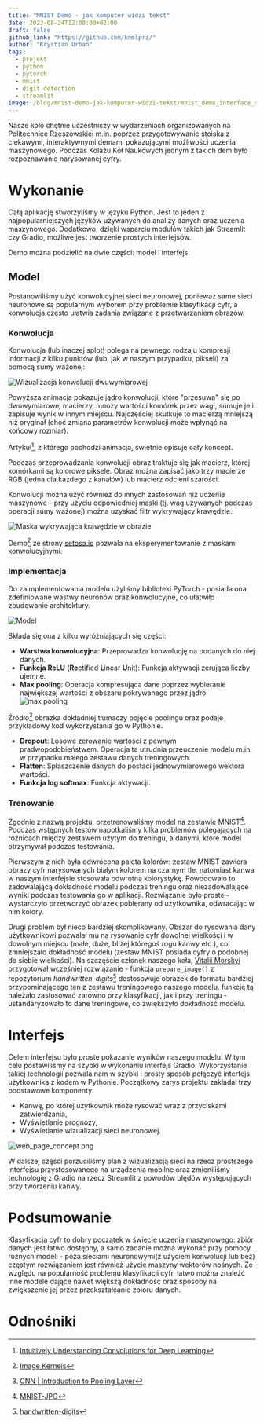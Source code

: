 ```yaml
---
title: "MNIST Demo - jak komputer widzi tekst"
date: 2023-08-24T12:00:00+02:00
draft: false
github_link: "https://github.com/knmlprz/"
author: "Krystian Urban"
tags:
  - projekt
  - python
  - pytorch
  - mnist
  - digit detection
  - streamlit
image: /blog/mnist-demo-jak-komputer-widzi-tekst/mnist_demo_interface_showcase.png
---
```


Nasze koło chętnie uczestniczy w wydarzeniach organizowanych na Politechnice Rzeszowskiej m.in. poprzez przygotowywanie stoiska z ciekawymi, interaktywnymi demami pokazującymi możliwości uczenia maszynowego. Podczas Kolażu Kół Naukowych jednym z takich dem było rozpoznawanie narysowanej cyfry.

# Wykonanie

Całą aplikację stworzyliśmy w języku Python. Jest to jeden z najpopularniejszych języków używanych do analizy danych oraz uczenia maszynowego. Dodatkowo, dzięki wsparciu modułów takich jak Streamlit czy Gradio, możliwe jest tworzenie prostych interfejsów.

Demo można podzielić na dwie części: model i interfejs.

## Model

Postanowiliśmy użyć konwolucyjnej sieci neuronowej, ponieważ same sieci neuronowe są popularnym wyborem przy problemie klasyfikacji cyfr, a konwolucja często ułatwia zadania związane z przetwarzaniem obrazów.

### Konwolucja

Konwolucja (lub inaczej splot) polega na pewnego rodzaju kompresji informacji z kilku punktów (lub, jak w naszym przypadku, pikseli) za pomocą sumy ważonej:

![Wizualizacja konwolucji dwuwymiarowej](https://miro.medium.com/v2/resize:fit:640/1*Zx-ZMLKab7VOCQTxdZ1OAw.gif)

Powyższa animacja pokazuje jądro konwolucji, które "przesuwa" się po dwuwymiarowej macierzy, mnoży wartości komórek przez wagi, sumuje je i zapisuje wynik w innym miejscu. Najczęściej skutkuje to macierzą mniejszą niż oryginał (choć zmiana parametrów konwolucji może wpłynąć na końcowy rozmiar).

Artykuł[^1], z którego pochodzi animacja, świetnie opisuje cały koncept.

Podczas przeprowadzania konwolucji obraz traktuje się jak macierz, której komórkami są kolorowe piksele. Obraz można zapisać jako trzy macierze RGB (jedna dla każdego z kanałów) lub macierz odcieni szarości.

Konwolucji można użyć również do innych zastosowań niż uczenie maszynowe - przy użyciu odpowiedniej maski (tj. wag używanych podczas operacji sumy ważonej) można uzyskać filtr wykrywający krawędzie.

![Maska wykrywająca krawędzie w obrazie](convolution_outline.png)

Demo[^2] ze strony [setosa.io](https://setosa.io) pozwala na eksperymentowanie z maskami konwolucyjnymi.

### Implementacja

Do zaimplementowania modelu użyliśmy biblioteki PyTorch - posiada ona zdefiniowane wastwy neuronów oraz konwolucyjne, co ułatwiło zbudowanie architektury.

![Model](mnist-demo-model-diagram.svg)

Składa się ona z kilku wyróżniających się części:

- **Warstwa konwolucyjna**: Przeprowadza konwolucję na podanych do niej danych.
- **Funkcja ReLU** (**Re**ctified **L**inear **U**nit): Funkcja aktywacji zerująca liczby ujemne.
- **Max pooling**: Operacja kompresująca dane poprzez wybieranie największej wartości z obszaru pokrywanego przez jądro:
![max pooling](https://media.geeksforgeeks.org/wp-content/uploads/20190721025744/Screenshot-2019-07-21-at-2.57.13-AM.png)

Źródło[^3] obrazka dokładniej tłumaczy pojęcie poolingu oraz podaje przykładowy kod wykorzystania go w Pythonie.

- **Dropout**: Losowe zerowanie wartości z pewnym pradwopodobieństwem. Operacja ta utrudnia przeuczenie modelu m.in. w przypadku małego zestawu danych treningowych.
- **Flatten**: Spłaszczenie danych do postaci jednowymiarowego wektora wartości.
- **Funkcja log softmax**: Funkcja aktywacji.

### Trenowanie

Zgodnie z nazwą projektu, przetrenowaliśmy model na zestawie MNIST[^4]. Podczas wstępnych testów napotkaliśmy kilka problemów polegających na różnicach między zestawem użytym do treningu, a danymi, które model otrzymywał podczas testowania.

Pierwszym z nich była odwrócona paleta kolorów: zestaw MNIST zawiera obrazy cyfr narysowanych białym kolorem na czarnym tle, natomiast kanwa w naszym interfejsie stosowała odwrotną kolorystykę. Powodowało to zadowalającą dokładność modelu podczas treningu oraz niezadowalające wyniki podczas testowania go w aplikacji. Rozwiązanie było proste - wystarczyło przetworzyć obrazek pobierany od użytkownika, odwracając w nim kolory.

Drugi problem był nieco bardziej skomplikowany. Obszar do rysowania dany użytkownikowi pozwalał mu na rysowanie cyfr dowolnej wielkości i w dowolnym miejscu (małe, duże, bliżej któregoś rogu kanwy etc.), co zmniejszało dokładność modelu (zestaw MNIST posiada cyfry o podobnej do siebie wielkości). Na szczęście członek naszego koła, [Vitalii Morskyi](https://github.com/FrightenedFox) przygotował wcześniej rozwiązanie - funkcja `prepare_image()` z repozytorium *handwritten-digits*[^5] dostosowuje obrazek do formatu bardziej przypominającego ten z zestawu treningowego naszego modelu. funkcję tą należało zastosować zarówno przy klasyfikacji, jak i przy treningu - ustandaryzowało to dane treningowe, co zwiększyło dokładność modelu.

# Interfejs

Celem interfejsu było proste pokazanie wyników naszego modelu. W tym celu postawiliśmy na szybki w wykonaniu interfejs Gradio. Wykorzystanie takiej technologii pozwala nam w szybki i prosty sposób połączyć interfejs użytkownika z kodem w Pythonie. Początkowy zarys projektu zakładał trzy podstawowe komponenty:

- Kanwę, po której użytkownik może rysować wraz z przyciskami zatwierdzania,
- Wyświetlanie prognozy,
- Wyświetlanie wizualizacji sieci neuronowej.

![web_page_concept.png](web_page_concept.png)

W dalszej części porzuciliśmy plan z wizualizacją sieci na rzecz prostszego interfejsu przystosowanego na urządzenia mobilne oraz zmieniliśmy technologię z Gradio na rzecz Streamlit z powodów błędów występujących przy tworzeniu kanwy.

# Podsumowanie

Klasyfikacja cyfr to dobry początek w świecie uczenia maszynowego: zbiór danych jest łatwo dostępny, a samo zadanie można wykonać przy pomocy różnych modeli - poza sieciami neuronowymi(z użyciem konwolucji lub bez) częstym rozwiązaniem jest również użycie maszyny wektorów nośnych. Ze względu na popularność problemu klasyfikacji cyfr, łatwo można znaleźć inne modele dające nawet większą dokładność oraz sposoby na zwiększenie jej przez przekształcanie zbioru danych.


# Odnośniki

[^1]: [Intuitively Understanding Convolutions for Deep Learning](https://towardsdatascience.com/intuitively-understanding-convolutions-for-deep-learning-1f6f42faee1)
[^3]: [CNN | Introduction to Pooling Layer](https://www.geeksforgeeks.org/cnn-introduction-to-pooling-layer/)
[^2]: [Image Kernels](https://setosa.io/ev/image-kernels/)
[^4]: [MNIST-JPG](https://github.com/teavanist/MNIST-JPG)
[^5]: [handwritten-digits](https://github.com/knmlprz/handwritten-digits)